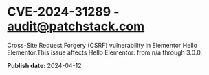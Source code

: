 # CVE-2024-31289 - audit@patchstack.com

Cross-Site Request Forgery (CSRF) vulnerability in Elementor Hello Elementor.This issue affects Hello Elementor: from n/a through 3.0.0.



**Publish date:** 2024-04-12
